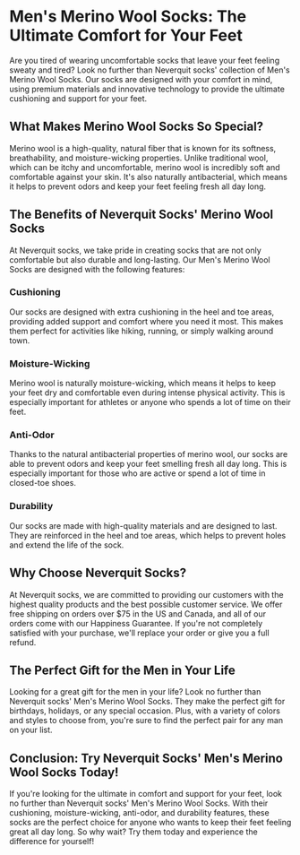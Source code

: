 # Men's Merino Wool Socks: The Ultimate Comfort for Your Feet

Are you tired of wearing uncomfortable socks that leave your feet feeling sweaty and tired? Look no further than Neverquit socks' collection of Men's Merino Wool Socks. Our socks are designed with your comfort in mind, using premium materials and innovative technology to provide the ultimate cushioning and support for your feet.

## What Makes Merino Wool Socks So Special?

Merino wool is a high-quality, natural fiber that is known for its softness, breathability, and moisture-wicking properties. Unlike traditional wool, which can be itchy and uncomfortable, merino wool is incredibly soft and comfortable against your skin. It's also naturally antibacterial, which means it helps to prevent odors and keep your feet feeling fresh all day long.

## The Benefits of Neverquit Socks' Merino Wool Socks

At Neverquit socks, we take pride in creating socks that are not only comfortable but also durable and long-lasting. Our Men's Merino Wool Socks are designed with the following features:

### Cushioning

Our socks are designed with extra cushioning in the heel and toe areas, providing added support and comfort where you need it most. This makes them perfect for activities like hiking, running, or simply walking around town.

### Moisture-Wicking

Merino wool is naturally moisture-wicking, which means it helps to keep your feet dry and comfortable even during intense physical activity. This is especially important for athletes or anyone who spends a lot of time on their feet.

### Anti-Odor

Thanks to the natural antibacterial properties of merino wool, our socks are able to prevent odors and keep your feet smelling fresh all day long. This is especially important for those who are active or spend a lot of time in closed-toe shoes.

### Durability

Our socks are made with high-quality materials and are designed to last. They are reinforced in the heel and toe areas, which helps to prevent holes and extend the life of the sock.

## Why Choose Neverquit Socks?

At Neverquit socks, we are committed to providing our customers with the highest quality products and the best possible customer service. We offer free shipping on orders over $75 in the US and Canada, and all of our orders come with our Happiness Guarantee. If you're not completely satisfied with your purchase, we'll replace your order or give you a full refund.

## The Perfect Gift for the Men in Your Life

Looking for a great gift for the men in your life? Look no further than Neverquit socks' Men's Merino Wool Socks. They make the perfect gift for birthdays, holidays, or any special occasion. Plus, with a variety of colors and styles to choose from, you're sure to find the perfect pair for any man on your list.

## Conclusion: Try Neverquit Socks' Men's Merino Wool Socks Today!

If you're looking for the ultimate in comfort and support for your feet, look no further than Neverquit socks' Men's Merino Wool Socks. With their cushioning, moisture-wicking, anti-odor, and durability features, these socks are the perfect choice for anyone who wants to keep their feet feeling great all day long. So why wait? Try them today and experience the difference for yourself!